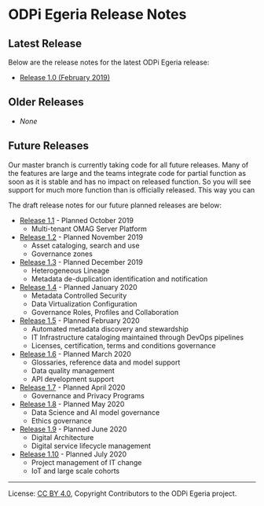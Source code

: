<!-- SPDX-License-Identifier: CC-BY-4.0 -->
<!-- Copyright Contributors to the ODPi Egeria project. -->

# ODPi Egeria Release Notes

## Latest Release

Below are the release notes for the latest ODPi Egeria release:

* [Release 1.0 (February 2019)](release-notes-1-0.md)


## Older Releases

* _None_


## Future Releases

Our master branch is currently taking code for all future releases.
Many of the features are large and the teams integrate code for
partial function as soon as it is stable and has no impact on released function.
So you will see support for much more function than is officially released.
This way you can 

The draft release notes for our future planned releases are below:

* [Release 1.1](release-notes-1-1.md) - Planned October 2019
    * Multi-tenant OMAG Server Platform
* [Release 1.2](release-notes-1-2.md) - Planned November 2019
    * Asset cataloging, search and use
    * Governance zones
* [Release 1.3](release-notes-1-3.md) - Planned December 2019
    * Heterogeneous Lineage
    * Metadata de-duplication identification and notification
* [Release 1.4](release-notes-1-4.md) - Planned January 2020
    * Metadata Controlled Security
    * Data Virtualization Configuration
    * Governance Roles, Profiles and Collaboration
* [Release 1.5](release-notes-1-5.md) - Planned February 2020
    * Automated metadata discovery and stewardship
    * IT Infrastructure cataloging maintained through DevOps pipelines
    * Licenses, certification, terms and conditions governance
* [Release 1.6](release-notes-1-6.md) - Planned March 2020
    * Glossaries, reference data and model support
    * Data quality management
    * API development support
* [Release 1.7](release-notes-1-7.md) - Planned April 2020
    * Governance and Privacy Programs
* [Release 1.8](release-notes-1-8.md) - Planned May 2020
    * Data Science and AI model governance
    * Ethics governance
* [Release 1.9](release-notes-1-9.md) - Planned June 2020
    * Digital Architecture
    * Digital service lifecycle management
* [Release 1.10](release-notes-1-10.md) - Planned July 2020
    * Project management of IT change
    * IoT and large scale cohorts


----
License: [CC BY 4.0](https://creativecommons.org/licenses/by/4.0/),
Copyright Contributors to the ODPi Egeria project.